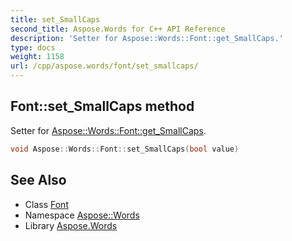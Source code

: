 ```yaml
---
title: set_SmallCaps
second_title: Aspose.Words for C++ API Reference
description: 'Setter for Aspose::Words::Font::get_SmallCaps.'
type: docs
weight: 1158
url: /cpp/aspose.words/font/set_smallcaps/
---
```

## Font::set_SmallCaps method


Setter for [Aspose::Words::Font::get_SmallCaps](../get_smallcaps/).

```cpp
void Aspose::Words::Font::set_SmallCaps(bool value)
```

## See Also

* Class [Font](../)
* Namespace [Aspose::Words](../../)
* Library [Aspose.Words](../../../)
